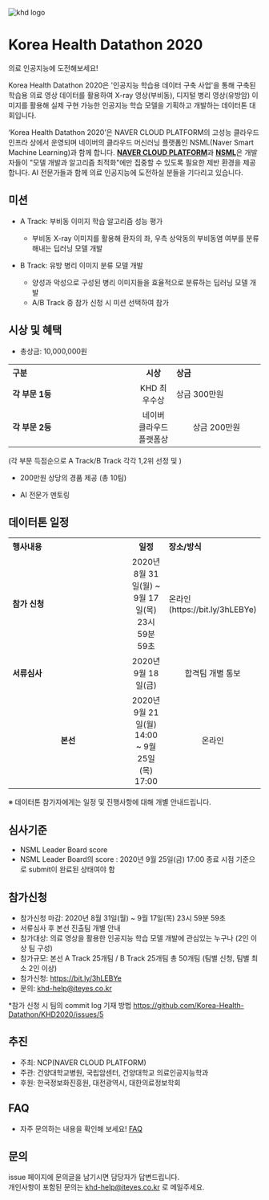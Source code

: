 ![khd logo](https://user-images.githubusercontent.com/70007451/90865844-fbc4c900-e3cd-11ea-9fa9-bb1337b364b9.jpg)
# Korea Health Datathon 2020
의료 인공지능에 도전해보세요! <p>
Korea Health Datathon 2020은 '인공지능 학습용 데이터 구축 사업'을 통해 구축된 학습용 의료 영상 데이터를 활용하여 X-ray 영상(부비동), 디지털 병리 영상(유방암) 이미지를 활용해 실제 구현 가능한 인공지능 학습 모델을 기획하고 개발하는 데이터톤 대회입니다. <p>
‘Korea Health Datathon 2020’은 NAVER CLOUD PLATFORM의 고성능 클라우드 인프라 상에서 운영되며 네이버의 클라우드 머신러닝 플랫폼인 NSML(Naver Smart Machine Learning)과 함께 합니다. <strong>[NAVER CLOUD PLATFORM](https://www.ncloud.com/)</strong>과 <strong>[NSML](https://ai.nsml.navercorp.com/intro)</strong>은 개발자들이 "모델 개발과 알고리즘 최적화"에만 집중할 수 있도록 필요한 제반 환경을 제공합니다. 
AI 전문가들과 함께 의료 인공지능에 도전하실 분들을 기다리고 있습니다.
<br>  
  
## 미션
- A Track: 부비동 이미지 학습 알고리즘 성능 평가
  - 부비동 X-ray 이미지를 활용해 환자의 좌, 우측 상악동의 부비동염 여부를 분류해내는 딥러닝 모델 개발<p>
- B Track: 유방 병리 이미지 분류 모델 개발
  - 양성과 악성으로 구성된 병리 이미지들을 효율적으로 분류하는 딥러닝 모델 개발
  
  * A/B Track 중 참가 신청 시 미션 선택하여 참가
  
## 시상 및 혜택
- 총상금: 10,000,000원<br>

<table class="tbl_prize">
  <tr>
    <th style="text-align:left;width:50%">구분</th>
    <th style="text-align:center;width:15%">시상</th>
        <th style="text-align:left;width:35%">상금</th>
  </tr>
  <tr>
    <td>
      <strong>각 부문 1등</strong><br>
    </td>
    <td align=center> KHD 최우수상 </td>
    <td> 상금 300만원 </td>
  </tr>
    <tr>
    <td>
      <strong>각 부문 2등</strong><br>
    </td>
    <td style="text-align:center"> 네이버 클라우드 플랫폼상</td>
        <td align=center> 상금 200만원 </td>
   </tr>
</table>
(각 부문 득점순으로 A Track/B Track 각각 1,2위 선정 및 )

- 200만원 상당의 경품 제공 (총 10팀)

- AI 전문가 멘토링
   
## 데이터톤 일정
<table class="tbl_schedule">
  <tr>
    <th style="text-align:left;width:50%">행사내용</th>
    <th style="text-align:center;width:15%">일정</th>
        <th style="text-align:left;width:35%">장소/방식</th>
  </tr>
  <tr>
    <td>
      <strong>참가 신청</strong><br>
    </td>
    <td style="text-align:center"> 2020년 8월 31일(월) ~ 9월 17일(목) 23시 59분 59초</td>
    <td> 온라인(https://bit.ly/3hLEBYe) </td>
  </tr>
    <tr>
    <td>
      <strong>서류심사</strong><br>
    </td>
    <td style="text-align:center">2020년 9월 18일(금)</td>
        <td align=center> 합격팀 개별 통보
    </td>
   </tr>
     <tr>
    <td align=center>
      <strong>본선</strong><br>
    </td>
    <td style="text-align:center">2020년 9월 21일(월) 14:00 ~ 9월 25일(목) 17:00</td>
 <td align=center> 온라인
    </td>
   </tr>
</table>
※ 데이터톤 참가자에게는 일정 및 진행사항에 대해 개별 안내드립니다.<br>


## 심사기준
- NSML Leader Board score
- NSML Leader Board의 score : 2020년 9월 25일(금) 17:00 종료 시점 기준으로 submit이 완료된 상태여야 함

## 참가신청
- 참가신청 마감: 2020년 8월 31일(월) ~ 9월 17일(목) 23시 59분 59초
- 서류심사 후 본선 진출팀 개별 안내
- 참가대상: 의료 영상을 활용한 인공지능 학습 모델 개발에 관심있는 누구나 (2인 이상 팀 구성)
- 참가규모: 본선 A Track 25개팀 / B Track 25개팀 총 50개팀 (팀별 신청, 팀별 최소 2인 이상)
- 참가신청: https://bit.ly/3hLEBYe
- 문의: khd-help@iteyes.co.kr  

*참가 신청 시 팀의 commit log 기재 방법
https://github.com/Korea-Health-Datathon/KHD2020/issues/5

## 추진
- 주최: NCP(NAVER CLOUD PLATFORM)
- 주관: 건양대학교병원, 국립암센터, 건양대학교 의료인공지능학과
- 후원: 한국정보화진흥원, 대전광역시, 대한의료정보학회

## FAQ
- 자주 문의하는 내용을 확인해 보세요! [FAQ](https://github.com/korea-health-datathon/khd2020/blob/master/FAQ.md)

## 문의
issue 페이지에 문의글을 남기시면 담당자가 답변드립니다. <br>
개인사항이 포함된 문의는 khd-help@iteyes.co.kr 로 메일주세요. 
